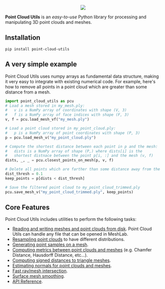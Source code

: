 <p align="center">
  <img src="imgs/logo_solarized_tint.png">
</p>

**Point Cloud Utils** is an _easy-to-use_ Python library for processing
and manipulating 3D point clouds and meshes.

## Installation
``` shell
pip install point-cloud-utils
```

## A very simple example
Point Cloud Utils uses numpy arrays as fundamental data structure, making it very easy to integrate with existing numerical code.
For example, here's how to remove all points in a point cloud which are greater than some distance from a mesh.

``` py
import point_cloud_utils as pcu
# Load a mesh stored in my_mesh.ply:
#   v is a NumPy array of coordinates with shape (V, 3)
#   f is a NumPy array of face indices with shape (F, 3)
v, f = pcu.load_mesh_vf("my_mesh.ply")

# Load a point cloud stored in my_point_cloud.ply:
#   p is a NumPy array of point coordinates with shape (P, 3)
p = pcu.load_mesh_v("my_point_cloud.ply")

# Compute the shortest distance between each point in p and the mesh:
#   dists is a NumPy array of shape (P,) where dists[i] is the
#   shortest distnace between the point p[i, :] and the mesh (v, f)
dists, _, _ = pcu.closest_points_on_mesh(p, v, f)

# Delete all points which are farther than some distance away from the mesh
dist_thresh = 0.1
keep_points = p[dists < dist_thresh]

# Save the filtered point cloud to my_point_cloud_trimmed.ply
pcu.save_mesh_v("my_point_cloud_trimmed.ply", keep_points)
```



## Core Features
Point Cloud Utils includes utilities to perform the following tasks:

* [Reading and writing meshes and point clouds from disk](sections/mesh_io). Point Cloud Utils can handle any file that can be opened in MeshLab.
* [Resampling point clouds](sections/point_cloud_resampling) to have different distributions.
* [Generating point samples on a mesh](sections/mesh_sampling).
* [Computing metrics between point clouds and meshes](sections/shape_metrics) (e.g. Chamfer Distance, Hausdorff Distance, etc...).
* [Computing signed distances to triangle meshes](sections/mesh_sdf).
* [Estimating normals for point clouds and meshes](sections/normal_estimation).
* [Fast ray/mesh intersection](sections/ray_mesh_intersection).
* [Surface mesh smoothing](sections/mesh_smoothing).
* [API Reference](sections/api_reference).
